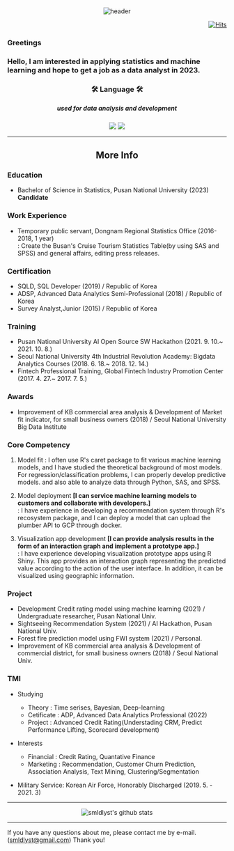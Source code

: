 <br>

<div align = center>
  
![header](https://capsule-render.vercel.app/api?type=soft&color=auto&height=150&section=header&text=smldlyst&fontSize=70&animation=twinkling)

</div>

<div align=right>
  
[![Hits](https://hits.seeyoufarm.com/api/count/incr/badge.svg?url=https%3A%2F%2Fgithub.com%2Fsmldlyst%2F&count_bg=%2379C83D&title_bg=%23555555&icon=&icon_color=%23E7E7E7&title=hits&edge_flat=false)](https://github.com/smldlyst)

</div>


### Greetings
### Hello, I am interested in applying statistics and machine learning and hope to get a job as a data analyst in 2023.

<div align = center>
  <h3> 🛠 Language 🛠 </h3>
  <h5> used for data analysis and development  </h5>
  
<img src="https://img.shields.io/badge/R-276DC3?style=flat-square&logo=R&logoColor=blue"/></a>
<img src="https://img.shields.io/badge/Python-3776AB?style=flat-square&logo=Python&logoColor=yellow"/></a>

</div>


<hr>
<h2 align="center"> More Info </h2>
</hr>

### Education
- Bachelor of Science in Statistics, Pusan National University (2023) **Candidate**

### Work Experience
- Temporary public servant, Dongnam Regional Statistics Office (2016-2018, 1 year)  
: Create the Busan's Cruise Tourism Statistics Table(by using SAS and SPSS) and general affairs, editing press releases.

### Certification
 - SQLD, SQL Developer (2019) / Republic of Korea  
 - ADSP, Advanced Data Analytics Semi-Professional (2018) / Republic of Korea  
 - Survey Analyst,Junior (2015) / Republic of Korea

### Training
- Pusan National University AI Open Source SW Hackathon (2021. 9. 10.~ 2021. 10. 8.)
- Seoul National University 4th Industrial Revolution Academy: Bigdata Analytics Courses (2018. 6. 18.~ 2018. 12. 14.)
- Fintech Professional Training, Global Fintech Industry Promotion Center (2017. 4. 27.~ 2017. 7. 5.) 

### Awards
- Improvement of KB commercial area analysis & Development of Market fit indicator, for small business owners (2018) / Seoul National University Big Data Institute

### Core Competency
1. Model fit
 : I often use R's caret package to fit various machine learning models, and I have studied the theoretical background of most models. For regression/classification problems, I can properly develop predictive models. and also able to analyze data through Python, SAS, and SPSS.

1. Model deployment **[I can service machine learning models to customers and collaborate with developers.]**  
 : I have experience in developing a recommendation system through R's recosystem package, and I can deploy a model that can upload the plumber API to GCP through docker. 

1. Visualization app development **[I can provide analysis results in the form of an interaction graph and implement a prototype app.]**  
 : I have experience developing visualization prototype apps using R Shiny. This app provides an interaction graph representing the predicted value according to the action of the user interface. In addition, it can be visualized using geographic information.

### Project
- Development Credit rating model using machine learning (2021) / Undergraduate researcher, Pusan National Univ.
- Sightseeing Recommendation System (2021) / AI Hackathon, Pusan National Univ.
- Forest fire prediction model using FWI system (2021) / Personal.
- Improvement of KB commercial area analysis & Development of commercial district, for small business owners (2018) / Seoul National Univ.


### TMI
- Studying  
  + Theory : Time serises, Bayesian, Deep-learning
  + Cetificate : ADP, Advanced Data Analytics Professional (2022)
  + Project : Advanced Credit Rating(Understading CRM, Predict Performance Lifting, Scorecard development)

- Interests
  + Financial : Credit Rating, Quantative Finance
  + Marketing : Recommendation, Customer Churn Prediction, Association Analysis, Text Mining, Clustering/Segmentation  

- Military Service: Korean Air Force, Honorably Discharged (2019. 5. - 2021. 3)

------------  

<div align = center>

  ![smldlyst's github stats](https://github-readme-stats.vercel.app/api?username=smldlyst&show_icons=true)

</div>

------------  

If you have any questions about me, please contact me by e-mail. (smldlyst@gmail.com) Thank you!
